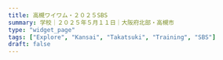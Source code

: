 ```yaml
---
title: 高槻ワイワム・２０２５SBS
summary: 学校｜２０２５年５月１１日｜大阪府北部・高槻市
type: "widget_page"
tags: ["Explore", "Kansai", "Takatsuki", "Training", "SBS"]
draft: false
---
```

